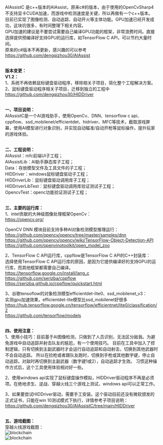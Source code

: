 AIAssistC 是c++版本的AIAssist，原来c#的版本，由于使用的OpenCvSharp4不支持显卡CUDA加速，而游戏中检测速度是关键，所以再做有一个c++版本。<br>
目前已实现了图像检测、自动追踪、自动开火等主体功能。GPU加速已经开发成功，这块坑很多，有时间整理下相关内容。<br>
GPU加速的建议是不要尝试需要自己编译GPU功能的框架，非常浪费时间。直接选择提供预编译好支持GPU的运行库，如TensorFlow C API，可以节约大量时间。<br>
原来的c#版本不再更新，感兴趣的可以参考 https://github.com/dengqizhou30/AIAssist <br>
<br>


**版本变更：** <br>
**V1.2：** <br>
1、系统不再依赖鼠标键盘驱动程序，移除相关子项目，简化整个工程解决方案。 <br>
2、鼠标键盘驱动程序相关子项目，迁移到独立的工程中 https://github.com/dengqizhou30/HIDDriver <br>
<br>


**一、项目说明：**<br>
AIAssistC是一个AI游戏助手，使用OpenCv、DNN、tensorflow c api、cppflow、ssd_mobilenet/efficientdet、hidriver、MFC等技术，截取游戏屏幕，使用AI模型进行对象识别，并实现自动瞄准/自动开枪等鼠标操作，提升玩家的游戏体验。<br>
<br>

**二、工程说明：**<br>
AIAssist：mfc前端UI子工程；<br>
AIAssistLib：AI助手静态库子工程；<br>
Data：存放模型文件及工具文件的子工程；<br>
HIDDriver：windows鼠标键盘驱动子工程；<br>
HIDDriverLib：鼠标键盘驱动调用库子工程；<br>
HIDDriverLibTest：鼠标键盘驱动调用库验证测试子工程；<br>
OpencvTest：openc功能验证测试子工程；<br>
<br>

**三、主要的运行库：**<br>
1、intel贡献的大神级图像处理框架OpenCv：<br>
https://opencv.org/ <br>

OpenCV DNN 模块目前支持多种AI对象检测模型推理运行：<br>
https://github.com/opencv/opencv/tree/master/samples/dnn <br>
https://github.com/opencv/opencv/wiki/TensorFlow-Object-Detection-API <br>
https://github.com/openvinotoolkit/open_model_zoo <br>

2、TensorFlow C API运行库，cppflow是TensorFlow C API的C++封装库：<br>
选择使用TensorFlow C API运行库的原因，是因为它提供编译好的支持GPU的运行库，而其他框架都需要自己编译。<br>
https://tensorflow.google.cn/install/lang_c <br>
https://github.com/serizba/cppflow <br>
https://serizba.github.io/cppflow/quickstart.html <br>

3、谷歌tensoflow的对象检测模型efficientdet-lite0、ssd_mobilenet_v3： <br>
实测gpu加速效果，efficientdet-lite模型比ssd_mobilenet好很多 <br>
https://hub.tensorflow.google.cn/tensorflow/efficientnet/lite0/classification/2 <br>
https://github.com/tensorflow/models <br>
<br>

**四、使用注意：**<br>
1、使用小技巧：目前基于AI图像检测，只做到了人员识别，无法区分敌我。为避免游戏中自动追踪并射击队友的尴尬，有一个使用技巧。
目前在工具中加入了控制逻辑，只有切换到主副武器时才会运行自动追踪和自动射击，切换到其他武器时不会自动追踪。
所以在捡枪或者跟队友跑时，切换到手枪或其他数字键，停止自动追踪。对敌时再切换到主副武器（数字键1或2），自动追踪才生效。
习惯这种操作方式后，这个工具使用体验相对好一些。<br>

2、使用windows api实现了鼠标键盘操作模拟，HIDDriver驱动程序不再是必须项。在绝地求生、逆战、穿越火线三个游戏上测试，windows api可以正常工作。<br>

3、如果要尝试HIDDriver驱动，需要手工安装。这个驱动目前还没有微软颁发的正式证书，只能在win 10测试模式下执行，详情参考子项目说明： <br>
https://github.com/dengqizhou30/AIAssistC/tree/main/HIDDriver <br>
<br>

**五、游戏截图：**<br>
穿越火线游戏截图：<br>
![blockchain](https://github.com/dengqizhou30/AIAssistC/blob/main/Data/img/chuanyuehuoxian1.png)</br>
![blockchain](https://github.com/dengqizhou30/AIAssistC/blob/main/Data/img/chuanyuehuoxian.png)</br>
